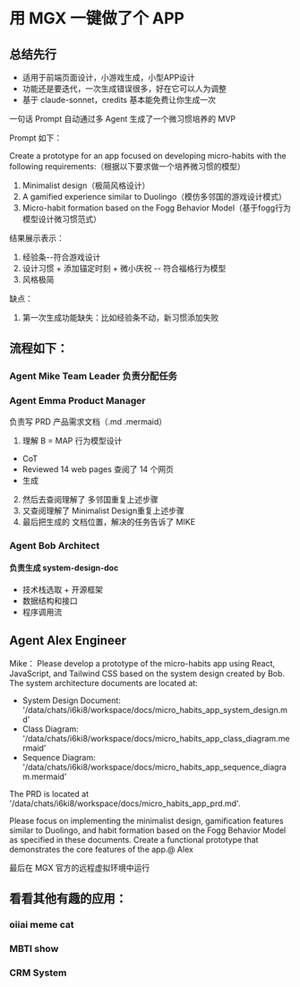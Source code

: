 # 用 MGX 一键做了个 APP


## 总结先行

- 适用于前端页面设计，小游戏生成，小型APP设计
- 功能还是要迭代，一次生成错误很多，好在它可以人为调整
- 基于 claude-sonnet，credits 基本能免费让你生成一次

一句话 Prompt 自动通过多 Agent 生成了一个微习惯培养的 MVP

Prompt 如下：

Create a prototype for an app focused on developing micro-habits with the following requirements:（根据以下要求做一个培养微习惯的模型）
1. Minimalist design（极简风格设计）
2. A gamified experience similar to Duolingo（模仿多邻国的游戏设计模式）
3. Micro-habit formation based on the Fogg Behavior Model（基于fogg行为模型设计微习惯范式）



结果展示表示：
1. 经验条--符合游戏设计
2. 设计习惯 + 添加锚定时刻 + 微小庆祝 -- 符合福格行为模型
3. 风格极简

缺点：
1. 第一次生成功能缺失：比如经验条不动，新习惯添加失败

## 流程如下：

### Agent Mike Team Leader 负责分配任务

### Agent Emma Product Manager 
负责写 PRD 产品需求文档（.md .mermaid）

1. 理解 B = MAP 行为模型设计
- CoT
- Reviewed 14 web pages 查阅了 14 个网页
- 生成

2. 然后去查阅理解了 多邻国重复上述步骤
3. 又查阅理解了 Minimalist Design重复上述步骤
4. 最后把生成的 文档位置，解决的任务告诉了 MIKE




### Agent Bob Architect

#### 负责生成 system-design-doc
- 技术栈选取 + 开源框架
- 数据结构和接口
- 程序调用流



## Agent Alex Engineer

Mike： Please develop a prototype of the micro-habits app using React, JavaScript, and Tailwind CSS based on the system design created by Bob. The system architecture documents are located at:

- System Design Document: '/data/chats/i6ki8/workspace/docs/micro_habits_app_system_design.md'
- Class Diagram: '/data/chats/i6ki8/workspace/docs/micro_habits_app_class_diagram.mermaid'
- Sequence Diagram: '/data/chats/i6ki8/workspace/docs/micro_habits_app_sequence_diagram.mermaid'

The PRD is located at '/data/chats/i6ki8/workspace/docs/micro_habits_app_prd.md'.

Please focus on implementing the minimalist design, gamification features similar to Duolingo, and habit formation based on the Fogg Behavior Model as specified in these documents. Create a functional prototype that demonstrates the core features of the app.@ Alex

最后在 MGX 官方的远程虚拟环境中运行

## 看看其他有趣的应用：


### oiiai meme cat

### MBTI show



### CRM System
